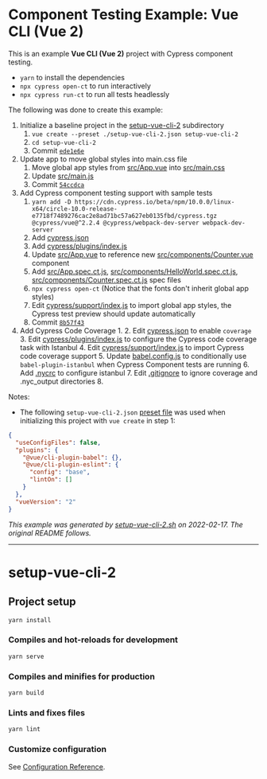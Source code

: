 # Component Testing Example: Vue CLI (Vue 2)

This is an example **Vue CLI (Vue 2)** project with Cypress component testing.

- `yarn` to install the dependencies
- `npx cypress open-ct` to run interactively
- `npx cypress run-ct` to run all tests headlessly

The following was done to create this example:

1. Initialize a baseline project in the [setup-vue-cli-2](.) subdirectory
   1. `vue create --preset ./setup-vue-cli-2.json setup-vue-cli-2`
   2. `cd setup-vue-cli-2`
   3. Commit [`ede1e6e`](https://github.com/cypress-io/cypress-component-testing-examples/commit/ede1e6ea9b958dbdcebee89e1b643db63ae41904)
2. Update app to move global styles into main.css file
   1. Move global app styles from [src/App.vue](src/App.vue) into [src/main.css](src/main.css)
   2. Update [src/main.js](src/main.js)
   3. Commit [`54ccdca`](https://github.com/cypress-io/cypress-component-testing-examples/commit/54ccdcaaa96f0f563b111d77085d9d382c024d1d)
3. Add Cypress component testing support with sample tests
   1. `yarn add -D https://cdn.cypress.io/beta/npm/10.0.0/linux-x64/circle-10.0-release-e7718f7489276cac2e8ad71bc57a627eb0135fbd/cypress.tgz @cypress/vue@^2.2.4 @cypress/webpack-dev-server webpack-dev-server`
   2. Add [cypress.json](cypress.json)
   3. Add [cypress/plugins/index.js](cypress/plugins/index.js)
   1. Update [src/App.vue](src/App.vue) to reference new [src/components/Counter.vue](src/components/Counter.vue) component
   1. Add [src/App.spec.ct.js](src/App.spec.ct.js), [src/components/HelloWorld.spec.ct.js](src/components/HelloWorld.spec.ct.js), [src/components/Counter.spec.ct.js](src/components/Counter.spec.ct.js) spec files
   5. `npx cypress open-ct` (Notice that the fonts don't inherit global app styles)
   6. Edit [cypress/support/index.js](cypress/support/index.js) to import global app styles, the Cypress test preview should update automatically
   7. Commit [`8b57f43`](https://github.com/cypress-io/cypress-component-testing-examples/commit/8b57f437b54cb8808631886e34f0bb753aabccfe)
4. Add Cypress Code Coverage
   1. 
   2. Edit [cypress.json](cypress.json) to enable `coverage`
   3. Edit [cypress/plugins/index.js](cypress/plugins/index.js) to configure the Cypress code coverage task with Istanbul
   4. Edit [cypress/support/index.js](cypress/support/index.js) to import Cypress code coverage support
   5. Update [babel.config.js](babel.config.js) to conditionally use `babel-plugin-istanbul` when Cypress Component tests are running
   6. Add [.nycrc](.nycrc) to configure istanbul
   7. Edit [.gitignore](.gitignore) to ignore coverage and .nyc_output directories
   8. 

Notes:

- The following `setup-vue-cli-2.json` [preset file](https://cli.vuejs.org/guide/plugins-and-presets.html#local-filesystem-preset) was used when initializing this project with `vue create` in step 1:

```json
{
  "useConfigFiles": false,
  "plugins": {
    "@vue/cli-plugin-babel": {},
    "@vue/cli-plugin-eslint": {
      "config": "base",
      "lintOn": []
    }
  },
  "vueVersion": "2"
}
```

_This example was generated by [setup-vue-cli-2.sh](https://github.com/cypress-io/cypress-component-testing-examples/blob/main/scripts/setup-vue-cli-2.sh) on 2022-02-17. The original README follows._

---

# setup-vue-cli-2

## Project setup
```
yarn install
```

### Compiles and hot-reloads for development
```
yarn serve
```

### Compiles and minifies for production
```
yarn build
```

### Lints and fixes files
```
yarn lint
```

### Customize configuration
See [Configuration Reference](https://cli.vuejs.org/config/).
